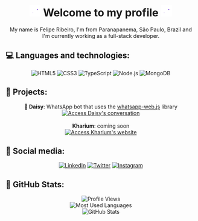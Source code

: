 <h1 align="center">
  <img src="assets/bubbles.gif" width="30" height="30" />
  Welcome to my profile
  <img src="assets/bubbles.gif" width="30" height="30" />
</h1>

<p align="center">My name is Felipe Ribeiro, I'm from Paranapanema, São Paulo, Brazil and I'm currently working as a full-stack developer.</p>

<h2>💻 Languages and technologies:</h2>

<p align="center">
  <img src="https://img.shields.io/badge/-HTML5-000?style=for-the-badge&logo=HTML5&logoColor=9800ff" alt="HTML5" />
  <img src="https://img.shields.io/badge/-CSS3-000?style=for-the-badge&logo=css3&logoColor=9800ff" alt="CSS3" />
  <img src="https://img.shields.io/badge/-TypeScript-000?style=for-the-badge&logo=typescript&logoColor=9800ff" alt="TypeScript" />
  <img src="https://img.shields.io/badge/-Node.js-000?style=for-the-badge&logo=node.js&logoColor=9800ff" alt="Node.js" />
  <img src="https://img.shields.io/badge/-MongoDB-000?style=for-the-badge&logo=MongoDB&logoColor=9800ff" alt="MongoDB" />
</p>

<h2>📂 Projects:</h2>

<p align="center">
  <strong>🎴 Daisy</strong>: WhatsApp bot that uses the <a href="https://github.com/pedroslopez/whatsapp-web.js">whatsapp-web.js</a> library
  <br />
  <a href="https://wa.me/5514998492564?text=/comandos"
    ><img src="https://img.shields.io/badge/-Access%20Daisy's%20conversation-000?style=for-the-badge&logo=whatsapp&logoColor=9800ff" alt="Access Daisy's conversation"
  /></a>
  <br /><br />
  <strong>Kharium</strong>: coming soon
  <br />
  <a href="https://www.kharium.com"
    ><img src="https://img.shields.io/badge/-Access%20Kharium's%20website-000?style=for-the-badge&logo=google-chrome&logoColor=9800ff" alt="Access Kharium's website"
  /></a>
</p>

<h2>👥 Social media:</h2>

<p align="center">
  <a href="https://www.linkedin.com/in/fxliperibeiro/"
    ><img src="https://img.shields.io/badge/-Linkedin-000?style=for-the-badge&logo=linkedin&logoColor=9800ff" alt="LinkedIn"
  /></a>
  <a href="https://twitter.com/fxliperibeiro"><img src="https://img.shields.io/badge/-Twitter-000?style=for-the-badge&logo=twitter&logoColor=9800ff" alt="Twitter" /></a>
  <a href="https://www.instagram.com/fxliperibeiro"
    ><img src="https://img.shields.io/badge/-Instagram-000?style=for-the-badge&logo=instagram&logoColor=9800ff" alt="Instagram"
  /></a>
</p>

<h2>🐙 GitHub Stats:</h2>

<p align="center">
  <img
    src="https://komarev.com/ghpvc/?username=imfilipi&color=9800ff&style=flat-square"
    alt="Profile Views"
  />
  <br />
  <img
    src="https://github-readme-stats.vercel.app/api/top-langs/?username=imfilipi&layout=compact&theme=dark&title_color=9800ff&hide_title=true&bg_color=000000&text_color=ffffff"
    alt="Most Used Languages"
  />
  <br />
  <img
    src="https://github-readme-stats.vercel.app/api?username=imfilipi&show_icons=true&icon_color=9800ff&theme=dark&title_color=9800ff&hide_title=true&bg_color=000000&text_color=ffffff"
    alt="GitHub Stats"
  />
  <br />
</p>
